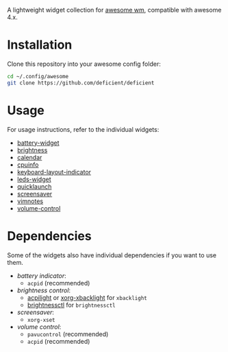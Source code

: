 A lightweight widget collection for [awesome wm](https://awesomewm.org/),
compatible with awesome 4.x.


# Installation

Clone this repository into your awesome config folder:

```bash
cd ~/.config/awesome
git clone https://github.com/deficient/deficient
```


# Usage

For usage instructions, refer to the individual widgets:

- [battery-widget](./battery-widget)
- [brightness](./brightness)
- [calendar](./calendar)
- [cpuinfo](./cpuinfo)
- [keyboard-layout-indicator](./keyboard-layout-indicator)
- [leds-widget](./leds-widget)
- [quicklaunch](./quicklaunch)
- [screensaver](./screensaver)
- [vimnotes](./vimnotes)
- [volume-control](./volume-control)


# Dependencies

Some of the widgets also have individual dependencies if you want to use them.

- *battery indicator*:
    * `acpid` (recommended)
- *brightness control*:
    * [acpilight](https://archlinux.org/packages/extra/any/acpilight/) or
      [xorg-xbacklight](https://archlinux.org/packages/extra/x86_64/xorg-xbacklight/) for `xbacklight`
    * [brightnessctl](https://archlinux.org/packages/extra/x86_64/brightnessctl/) for `brightnessctl`
- *screensaver*:
    * `xorg-xset`
- *volume control*:
    * `pavucontrol` (recommended)
    * `acpid` (recommended)
